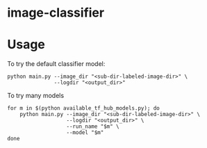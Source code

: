 # image-classifier

# Usage
To try the default classifier model:
```shell script
python main.py --image_dir "<sub-dir-labeled-image-dir>" \
               --logdir "<output_dir>"
```

To try many models
```shell script
for m in $(python available_tf_hub_models.py); do   
 	python main.py --image_dir "<sub-dir-labeled-image-dir>" \
                   --logdir "<output_dir>" \
                   --run_name "$m" \
                   --model "$m"
done
```
